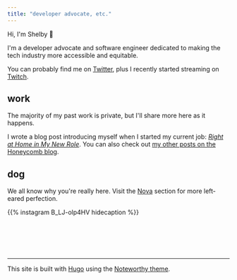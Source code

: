 ```yaml
---
title: "developer advocate, etc."
---
```


Hi, I'm Shelby 👋

I'm a developer advocate and software engineer dedicated to making the tech industry more accessible and equitable.

You can probably find me on [Twitter](http://twitter.com/shelbyspees), plus I recently started streaming on [Twitch](http://twitch.tv/shelbyspees).

## work

The majority of my past work is private, but I'll share more here as it happens.

I wrote a blog post introducing myself when I started my current job: [*Right at Home in My New Role*](https://www.honeycomb.io/blog/right-at-home-in-my-new-role/). You can also check out [my other posts on the Honeycomb blog](https://www.honeycomb.io/blog/author/shelby/).

<!-- TODO add this section back in when I have a more interesting list
## code

- [grindrlabs/revolution](https://github.com/grindrlabs/revolution)
-->

## dog

We all know why you're really here. Visit the [Nova](/nova) section for more left-eared perfection.

{{% instagram B_LJ-olp4HV hidecaption %}}

<br><br>
<br><br>

---

This site is built with [Hugo](https://gohugo.io) using the [Noteworthy theme](https://github.com/kimcc/hugo-theme-noteworthy).